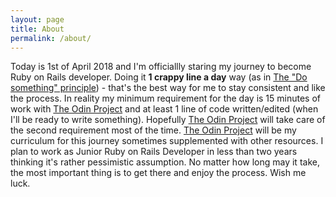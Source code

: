 ```yaml
---
layout: page
title: About
permalink: /about/
---
```


Today is 1st of April 2018 and I'm officiallly staring my journey to become Ruby on Rails developer. Doing it **1 crappy line a day** way (as in [The "Do something" principle](https://markmanson.net/do-something)) - that's the best way for me to stay consistent and like the process. In reality my minimum requirement for the day is 15 minutes of work with [The Odin Project](https://www.theodinproject.com/) and at least 1 line of code written/edited (when I'll be ready to write something). Hopefully [The Odin Project](https://www.theodinproject.com/) will take care of the second requirement most of the time. [The Odin Project](https://www.theodinproject.com/) will be my curriculum for this journey sometimes supplemented with other resources. I plan to work as Junior Ruby on Rails Developer in less than two years thinking it's rather pessimistic assumption. No matter how long may it take, the most important thing is to get there and enjoy the process. Wish me luck.
